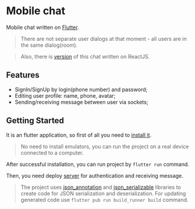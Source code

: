 # Mobile chat

Mobile chat written on [Flutter](https://flutter.dev/).
> There are not separate user dialogs at that moment - all users are in the same dialog(room).

> Also, there is [version](https://github.com/Burize/PWA-RxJS-chat) of this chat written on ReactJS.

## Features
- SignIn/SignUp by login(phone number) and password;
- Editing user profile: name, phone, avatar;
- Sending/receiving message between user via sockets;

## Getting Started

It is an flutter application, so first of all you need to [install it](https://flutter.dev/docs/get-started).
> No need to install emulators, you can run the project on a real device connected to a computer.

After successful installation, you can run project by `flutter run` command.

Then, you need deploy [server](https://github.com/Burize/chat-backend) for authentication and receiving message.


> The project uses [json_annotation](https://pub.dev/packages/json_annotation) and [json_serializable](https://pub.dev/packages/json_serializable) libraries to create code for JSON serialization and deserialization.
>For updating generated code use `flutter pub run build_runner build` command.